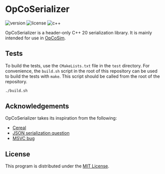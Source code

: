 # OpCoSerializer

![version](https://img.shields.io/badge/Version-0.1-blue)
![license](https://img.shields.io/badge/License-MIT-blue)
![c++](https://img.shields.io/badge/C++-20-blue)

OpCoSerializer is a header-only C++ 20 serialization library.
It is mainly intended for use in [OpCoSim](https://github.com/OpCoSim/OpCoSim "OpCoSim repository link").

## Tests

To build the tests, use the `CMakeLists.txt` file in the `test` directory.
For convenience, the `build.sh` script in the root of this repository can
be used to build the tests with `make`.
This script should be called from the root of the repository.

```sh
./build.sh
```

## Acknowledgements

OpCoSerializer takes its inspiration from the following:

- [Cereal](https://uscilab.github.io/cereal/ "Cereal repository link")
- [JSON serialization question](https://stackoverflow.com/q/17549906/10725298 "Stackoverflow link")
- [MSVC bug](https://stackoverflow.com/q/39086837/10725298 "Stackoverflow link")

## License

This program is distributed under the [MIT License](./LICENSE "License link").
